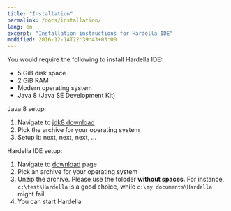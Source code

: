 ```yaml
---
title: "Installation"
permalink: /docs/installation/
lang: en
excerpt: "Installation instructions for Hardella IDE"
modified: 2016-12-14T22:39:43+03:00
---
```


You would require the following to install Hardella IDE:
  - 5 GiB disk space
  - 2 GiB RAM
  - Modern operating system
  - Java 8 (Java SE Development Kit)

Java 8 setup:
  1. Navigate to [jdk8 download](http://www.oracle.com/technetwork/java/javase/downloads/jdk8-downloads-2133151.html)
  1. Pick the archive for your operating system
  1. Setup it: next, next, next, ...

Hardella IDE setup:
  1. Navigate to [download](/download) page
  1. Pick an archive for your operating system
  1. Unzip the archive. Please use the foloder **without spaces**.
     For instance, `c:\test\Hardella` is a good choice, while `c:\my documents\Hardella` might fail.
  1. You can start Hardella
